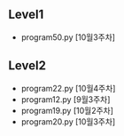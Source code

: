 ## Level1
- program50.py [10월3주차]

## Level2
- program22.py [10월4주차]
- program12.py [9월3주차]
- program19.py [10월2주차]
- program20.py [10월3주차]
